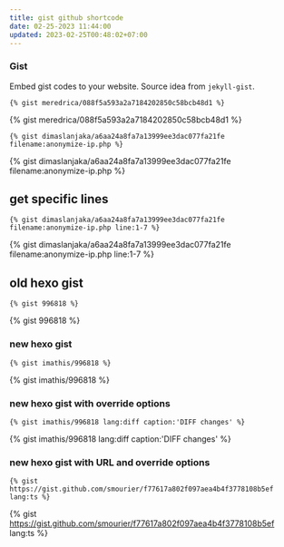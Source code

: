 ```yaml
---
title: gist github shortcode
date: 02-25-2023 11:44:00
updated: 2023-02-25T00:48:02+07:00
---
```


### Gist
Embed gist codes to your website. Source idea from `jekyll-gist`.

```nunjucks
{% gist meredrica/088f5a593a2a7184202850c58bcb48d1 %}
```

{% gist meredrica/088f5a593a2a7184202850c58bcb48d1 %}

```nunjucks
{% gist dimaslanjaka/a6aa24a8fa7a13999ee3dac077fa21fe filename:anonymize-ip.php %}
```

{% gist dimaslanjaka/a6aa24a8fa7a13999ee3dac077fa21fe filename:anonymize-ip.php %}

## get specific lines
```nunjucks
{% gist dimaslanjaka/a6aa24a8fa7a13999ee3dac077fa21fe filename:anonymize-ip.php line:1-7 %}
```

{% gist dimaslanjaka/a6aa24a8fa7a13999ee3dac077fa21fe filename:anonymize-ip.php line:1-7 %}

## old hexo gist

```nunjucks
{% gist 996818 %}
```

{% gist 996818 %}

### new hexo gist

```nunjucks
{% gist imathis/996818 %}
```

{% gist imathis/996818 %}

### new hexo gist with override options
```nunjucks
{% gist imathis/996818 lang:diff caption:'DIFF changes' %}
```

{% gist imathis/996818 lang:diff caption:'DIFF changes' %}

### new hexo gist with URL and override options
```nunjucks
{% gist https://gist.github.com/smourier/f77617a802f097aea4b4f3778108b5ef lang:ts %}
```

{% gist https://gist.github.com/smourier/f77617a802f097aea4b4f3778108b5ef lang:ts %}